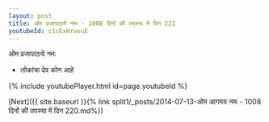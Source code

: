 ```yaml
---
layout: post
title: ओम प्रजापाठाये नमः - 1008 दिनों की तपस्या में दिन 221
youtubeId: c1cExHrwvuE
---
```

 
 
 ओम प्रजापाठाये नमः  
 
 -  लोकांचा देव कोण आहे 
 
  
 
  
 
 
 
 
 
 


{% include youtubePlayer.html id=page.youtubeId %}
 
[Next]({{ site.baseurl }}{% link  split1/_posts/2014-07-13-ओम आगमय नमः - 1008 दिनों की तपस्या में दिन 220.md%})
 
